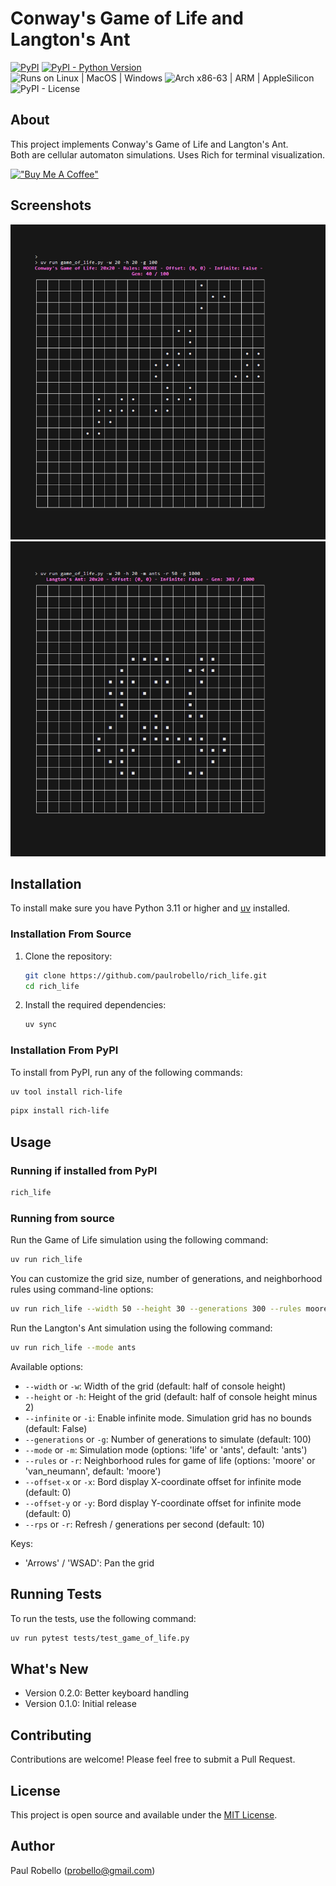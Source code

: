 # Conway's Game of Life and Langton's Ant


[![PyPI](https://img.shields.io/pypi/v/rich_life)](https://pypi.org/project/rich_life/)
[![PyPI - Python Version](https://img.shields.io/pypi/pyversions/rich_life.svg)](https://pypi.org/project/rich_life/)  
![Runs on Linux | MacOS | Windows](https://img.shields.io/badge/runs%20on-Linux%20%7C%20MacOS%20%7C%20Windows-blue)
![Arch x86-63 | ARM | AppleSilicon](https://img.shields.io/badge/arch-x86--64%20%7C%20ARM%20%7C%20AppleSilicon-blue)  
![PyPI - License](https://img.shields.io/pypi/l/rich_life)

## About
This project implements Conway's Game of Life and Langton's Ant.  
Both are cellular automaton simulations.
Uses Rich for terminal visualization.

[!["Buy Me A Coffee"](https://www.buymeacoffee.com/assets/img/custom_images/orange_img.png)](https://buymeacoffee.com/probello3)

## Screenshots
![Game of Life Screenshot](https://raw.githubusercontent.com/paulrobello/rich_life/main/life-screenshot.png)
![Langton's Ant Screenshot](https://raw.githubusercontent.com/paulrobello/rich_life/main/ants-screenshot.png)

## Installation

To install make sure you have Python 3.11 or higher and [uv](https://pypi.org/project/uv/) installed.

### Installation From Source

1. Clone the repository:
   ```bash
   git clone https://github.com/paulrobello/rich_life.git
   cd rich_life
   ```

2. Install the required dependencies:
   ```bash
   uv sync
   ```

### Installation From PyPI

To install from PyPI, run any of the following commands:

```bash
uv tool install rich-life
```

```bash
pipx install rich-life
```

## Usage

### Running if installed from PyPI
```bash
rich_life
```

### Running from source
Run the Game of Life simulation using the following command:

```bash
uv run rich_life
```

You can customize the grid size, number of generations, and neighborhood rules using command-line options:

```bash
uv run rich_life --width 50 --height 30 --generations 300 --rules moore
```

Run the Langton's Ant simulation using the following command:

```bash
uv run rich_life --mode ants
```


Available options:
- `--width` or `-w`: Width of the grid (default: half of console height)
- `--height` or `-h`: Height of the grid (default: half of console height minus 2)
- `--infinite` or `-i`: Enable infinite mode. Simulation grid has no bounds (default: False)
- `--generations` or `-g`: Number of generations to simulate (default: 100)
- `--mode` or `-m`: Simulation mode (options: 'life' or 'ants', default: 'ants')
- `--rules` or `-r`: Neighborhood rules for game of life (options: 'moore' or 'van_neumann', default: 'moore')
- `--offset-x` or `-x`: Bord display X-coordinate offset for infinite mode (default: 0)
- `--offset-y` or `-y`: Bord display Y-coordinate offset for infinite mode (default: 0)
- `--rps` or `-r`: Refresh / generations per second (default: 10)


Keys:
- 'Arrows' / 'WSAD': Pan the grid

## Running Tests

To run the tests, use the following command:

```bash
uv run pytest tests/test_game_of_life.py
```

## What's New

- Version 0.2.0: Better keyboard handling
- Version 0.1.0: Initial release

## Contributing

Contributions are welcome! Please feel free to submit a Pull Request.

## License

This project is open source and available under the [MIT License](LICENSE).

## Author

Paul Robello (probello@gmail.com)
